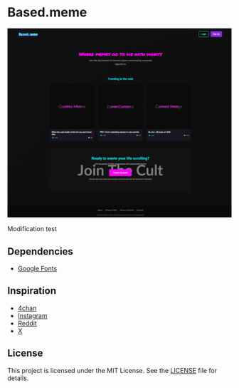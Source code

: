 # Based.meme

![Based.meme](Based.meme.png)

Modification test

## Dependencies

- [Google Fonts](https://fonts.google.com)

## Inspiration

- [4chan](https://www.4chan.org)
- [Instagram](https://www.instagram.com)
- [Reddit](https://www.reddit.com)
- [X](https://x.com)

## License

This project is licensed under the MIT License. See the [LICENSE](LICENSE) file for details.